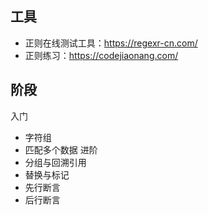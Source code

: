 ## 工具
+ 正则在线测试工具：https://regexr-cn.com/
+ 正则练习：https://codejiaonang.com/

## 阶段
入门
+ 字符组
+ 匹配多个数据
进阶
+ 分组与回溯引用
+ 替换与标记
+ 先行断言
+ 后行断言